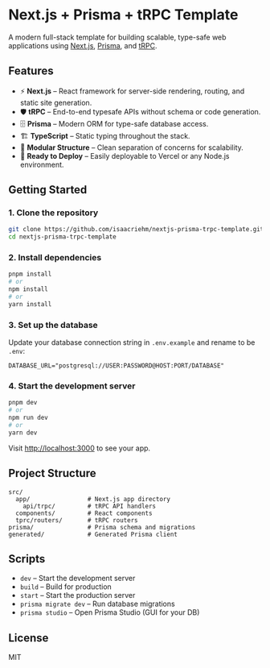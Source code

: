 # Next.js + Prisma + tRPC Template

A modern full-stack template for building scalable, type-safe web applications using [Next.js](https://nextjs.org/), [Prisma](https://www.prisma.io/), and [tRPC](https://trpc.io/).

## Features

- ⚡️ **Next.js** – React framework for server-side rendering, routing, and static site generation.
- 🛡 **tRPC** – End-to-end typesafe APIs without schema or code generation.
- 🗄 **Prisma** – Modern ORM for type-safe database access.
- 🏗 **TypeScript** – Static typing throughout the stack.
- 🧩 **Modular Structure** – Clean separation of concerns for scalability.
- 🚀 **Ready to Deploy** – Easily deployable to Vercel or any Node.js environment.

## Getting Started

### 1. Clone the repository

```bash
git clone https://github.com/isaacriehm/nextjs-prisma-trpc-template.git
cd nextjs-prisma-trpc-template
```

### 2. Install dependencies

```bash
pnpm install
# or
npm install
# or
yarn install
```

### 3. Set up the database

Update your database connection string in `.env.example` and rename to be `.env`:

```
DATABASE_URL="postgresql://USER:PASSWORD@HOST:PORT/DATABASE"
```

### 4. Start the development server

```bash
pnpm dev
# or
npm run dev
# or
yarn dev
```

Visit [http://localhost:3000](http://localhost:3000) to see your app.

## Project Structure

```
src/
  app/                # Next.js app directory
    api/trpc/         # tRPC API handlers
  components/         # React components
  tprc/routers/       # tRPC routers
prisma/               # Prisma schema and migrations
generated/            # Generated Prisma client
```

## Scripts

- `dev` – Start the development server
- `build` – Build for production
- `start` – Start the production server
- `prisma migrate dev` – Run database migrations
- `prisma studio` – Open Prisma Studio (GUI for your DB)

## License

MIT
